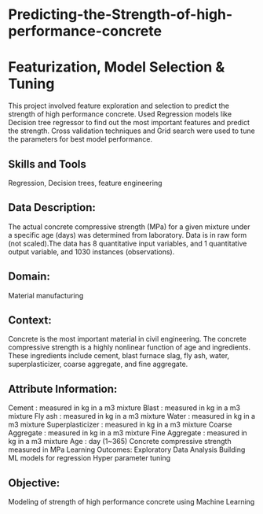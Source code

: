 # Predicting-the-Strength-of-high-performance-concrete

# Featurization, Model Selection & Tuning

This project involved feature exploration and selection to predict the strength of high performance concrete. Used Regression models like Decision tree regressor to find out the most important features and predict the strength. Cross validation techniques and Grid search were used to tune the parameters for best model performance.

## Skills and Tools

Regression, Decision trees, feature engineering

## Data Description:
The actual concrete compressive strength (MPa) for a given mixture under a specific age (days) was determined from laboratory. Data is in raw form (not scaled).The data has 8 quantitative input variables, and 1 quantitative output variable, and 1030 instances (observations).

## Domain:
Material manufacturing

## Context:
Concrete is the most important material in civil engineering. The concrete compressive strength is a highly nonlinear function of age and ingredients. These ingredients include cement, blast furnace slag, fly ash, water, superplasticizer, coarse aggregate, and fine aggregate.

## Attribute Information:
Cement : measured in kg in a m3 mixture
Blast : measured in kg in a m3 mixture
Fly ash : measured in kg in a m3 mixture
Water : measured in kg in a m3 mixture
Superplasticizer : measured in kg in a m3 mixture
Coarse Aggregate : measured in kg in a m3 mixture
Fine Aggregate : measured in kg in a m3 mixture
Age : day (1~365)
Concrete compressive strength measured in MPa
Learning Outcomes:
Exploratory Data Analysis
Building ML models for regression
Hyper parameter tuning
## Objective:
Modeling of strength of high performance concrete using Machine Learning
